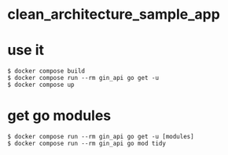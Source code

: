 # clean_architecture_sample_app

# use it
```
$ docker compose build
$ docker compose run --rm gin_api go get -u
$ docker compose up
```

# get go modules
```
$ docker compose run --rm gin_api go get -u [modules]
$ docker compose run --rm gin_api go mod tidy
